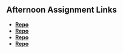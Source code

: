 ## Afternoon Assignment Links

* **[Repo](https://github.com/DanielCoder12/scoreboard)**
* **[Repo](https://github.com/DanielCoder12/ice-cream-parlor)**
* **[Repo](https://github.com/DanielCoder12/swarm)**
* **[Repo](https://github.com/koreangeekman/WK2-THU-LAB-PAIR-BossMonster)**

